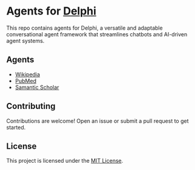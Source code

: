 # Agents for [Delphi](https://github.com/WeCanDoBetter/delphi)

This repo contains agents for Delphi, a versatile and adaptable conversational
agent framework that streamlines chatbots and AI-driven agent systems.

## Agents

- [Wikipedia](./src/apis/wikipedia/README.md)
- [PubMed](./src/apis/pubmed/README.md)
- [Samantic Scholar](./src/apis/samantic-scholar/README.md)

## Contributing

Contributions are welcome! Open an issue or submit a pull request to get
started.

## License

This project is licensed under the [MIT License](./LICENSE).
